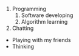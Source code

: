 1. Programming
   1. Software developing
   2. Algorithm learning
2. Chatting
* Playing with my friends
* Thinking
